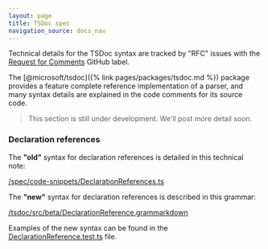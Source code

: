 ```yaml
---
layout: page
title: TSDoc spec
navigation_source: docs_nav
---
```


Technical details for the TSDoc syntax are tracked by "RFC" issues with the
[Request for Comments](https://github.com/microsoft/tsdoc/issues?q=is%3Aissue+is%3Aopen+label%3A%22request+for+comments%22+)
GitHub label.

The [@microsoft/tsdoc]({% link pages/packages/tsdoc.md %}) package provides a feature complete reference
implementation of a parser, and many syntax details are explained in the code comments for its source code.
> This section is still under development.  We'll post more detail soon.


### Declaration references

The **"old"** syntax for declaration references is detailed in this technical note:

[/spec/code-snippets/DeclarationReferences.ts](https://github.com/microsoft/tsdoc/blob/main/spec/code-snippets/DeclarationReferences.ts)

The **"new"** syntax for declaration references is described in this grammar:

[/tsdoc/src/beta/DeclarationReference.grammarkdown](https://github.com/microsoft/tsdoc/blob/main/tsdoc/src/beta/DeclarationReference.grammarkdown)

Examples of the new syntax can be found in the
[DeclarationReference.test.ts](https://github.com/microsoft/tsdoc/blob/main/tsdoc/src/beta/__tests__/DeclarationReference.test.ts)
file.
